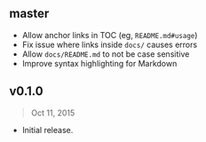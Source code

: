 ## master

- Allow anchor links in TOC (eg, `README.md#usage`)
- Fix issue where links inside `docs/` causes errors
- Allow `docs/README.md` to not be case sensitive
- Improve syntax highlighting for Markdown

## v0.1.0
> Oct 11, 2015

- Initial release.
